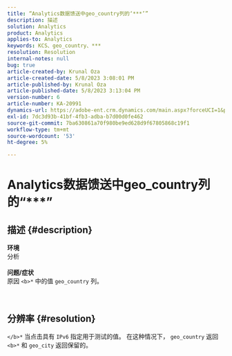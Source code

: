 ```yaml
---
title: “Analytics数据馈送中geo_country列的‘***’”
description: 描述
solution: Analytics
product: Analytics
applies-to: Analytics
keywords: KCS、geo_country、***
resolution: Resolution
internal-notes: null
bug: true
article-created-by: Krunal Oza
article-created-date: 5/8/2023 3:08:01 PM
article-published-by: Krunal Oza
article-published-date: 5/8/2023 3:13:04 PM
version-number: 6
article-number: KA-20991
dynamics-url: https://adobe-ent.crm.dynamics.com/main.aspx?forceUCI=1&pagetype=entityrecord&etn=knowledgearticle&id=6da6c01c-b2ed-ed11-8849-6045bd006268
exl-id: 7dc3d93b-41bf-4fb3-adba-b7d00d0fe462
source-git-commit: 7ba630861a70f980be9ed628d9f67805868c19f1
workflow-type: tm+mt
source-wordcount: '53'
ht-degree: 5%

---
```


# Analytics数据馈送中geo_country列的“\*\*\*”

## 描述 {#description}

<b>环境</b><br>分析<br> <br><b>问题/症状</b><br>原因 `<b>*` 中的值 `geo_country` 列。



 

## 分辨率 {#resolution}

`</b>*` 当点击具有 `IPv6` 指定用于测试的值。 在这种情况下， `geo_country` 返回 `<b>*` 和 `geo_city` 返回保留的。
